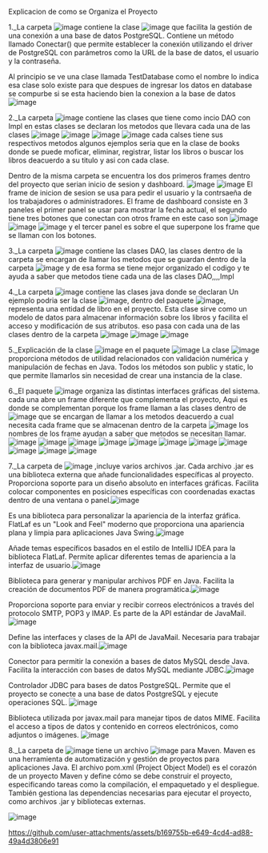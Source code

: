 Explicacion de como se Organiza el Proyecto

1._La carpeta ![image](https://github.com/user-attachments/assets/433b12b1-d998-4f78-b937-b3f6bedf2fea) contiene 
la clase ![image](https://github.com/user-attachments/assets/dd21e743-1696-4ecd-a0d3-bdb33e7f3d8e) que
 facilita la gestión de una conexión a una base de datos PostgreSQL. 
Contiene un método llamado Conectar() que permite establecer la conexión utilizando el driver de PostgreSQL con parámetros como la URL de la base de datos, el usuario y la contraseña.


Al principio se ve una clase llamada TestDatabase como el nombre lo indica esa clase solo existe para que despues de ingresar los datos en database se compurbe si se esta haciendo bien la conexion a la base de datos
![image](https://github.com/user-attachments/assets/3a222f57-a888-411f-8ea6-fceed3cb65d8)

2._La carpeta ![image](https://github.com/user-attachments/assets/2ded8705-8857-4cf7-916f-685a6f9497ed) contiene las clases que tiene como incio DAO con Impl en estas clases
se declaran los metodos que llevara cada una de las clases 
![image](https://github.com/user-attachments/assets/62b9f5ea-fff2-4f31-82fd-cffa2c3e2e41)
![image](https://github.com/user-attachments/assets/a1d97b5e-0e43-40b4-9854-924d7f2ab1a4)
![image](https://github.com/user-attachments/assets/51f3f638-8b53-49eb-8a7d-177ef2d914f9)
![image](https://github.com/user-attachments/assets/07df48bc-0a69-42dd-b59b-5945f55eff6f)
cada calses tiene sus respectivos metodos algunos ejemplos seria que en la clase de books donde se puede moficar, eliminar, registrar, listar los libros o buscar los libros deacuerdo a su titulo
y asi con cada clase.

Dentro de la misma carpeta se encuentra los dos primeros frames dentro del proyecto que serian inicio de sesion y dashboard.
![image](https://github.com/user-attachments/assets/700f0753-90cd-4a0d-a02b-ad52a201cf97)
![image](https://github.com/user-attachments/assets/92a6f20c-36b6-49b6-949b-0cbb5d4342f3)
El frame de inicion de sesion se usa para pedir el usuario y la contrsaeña de los trabajadores o administradores.
El frame de dashboard consiste en 3 paneles el primer panel se usar para mostrar la fecha actual, el segundo tiene tres botones que conectan con otros frame en este caso son 
![image](https://github.com/user-attachments/assets/2fc0b9f7-c182-47eb-8c4f-3b1323ed8307)
![image](https://github.com/user-attachments/assets/9158ea21-7003-4811-8cab-e3d7e70e2781)
![image](https://github.com/user-attachments/assets/f62236b7-8a80-488a-95f5-4b5377c2a787)
y el tercer panel es sobre el que superpone los frame que se llaman con los botones.

3._La carpeta ![image](https://github.com/user-attachments/assets/c8d08bd9-9180-4897-99e4-b23e9378bdd0) contiene las clases DAO, las clases dentro de la carpeta se encargan de llamar los metodos que se guardan dentro de la carpeta ![image](https://github.com/user-attachments/assets/2ded8705-8857-4cf7-916f-685a6f9497ed) y de esa forma se tiene mejor organizado el codigo y te ayuda a saber que metodos tiene cada una de las clases DAO,,,,Impl

4._La carpeta ![image](https://github.com/user-attachments/assets/d1e30c37-4137-4aac-ab33-c549c269d82d) contiene las clases java donde se declaran
Un ejemplo podria ser la clase ![image](https://github.com/user-attachments/assets/477b269a-2a26-4943-8828-8d43e98a9d65), dentro del paquete ![image](https://github.com/user-attachments/assets/d1e30c37-4137-4aac-ab33-c549c269d82d), representa una entidad de libro en el proyecto. Esta clase sirve como un modelo de datos para almacenar información sobre los libros y facilita el acceso y modificación de sus atributos. eso pasa con cada una de las clases dentro de la carpeta
![image](https://github.com/user-attachments/assets/2cea32e6-dbbf-4c3f-b27a-d9fc3ce78786)
![image](https://github.com/user-attachments/assets/a42f6988-46a7-4de5-8843-3199575da7ae)
![image](https://github.com/user-attachments/assets/4324e48a-2e80-4c3a-8998-e763a34994c7)

5._Explicación de la clase ![image](https://github.com/user-attachments/assets/39f19e3d-0886-468e-b253-d45084efa5e5) en el paquete ![image](https://github.com/user-attachments/assets/877aff9d-0d5d-4503-a97d-7f673ff5208f)
La clase ![image](https://github.com/user-attachments/assets/3d01af02-e102-4a15-85f4-2481c8828f77)
 proporciona métodos de utilidad relacionados con validación numérica y manipulación de fechas en Java. Todos los métodos son public y static, lo que permite llamarlos sin necesidad de crear una instancia de la clase.

 6._El paquete ![image](https://github.com/user-attachments/assets/a0330c6c-daaf-4599-a67a-06337068c944)
 organiza las distintas interfaces gráficas del sistema. cada una abre un frame diferente que complementa el proyecto, Aqui es donde se complementan porque los frame llaman a las clases dentro de 
![image](https://github.com/user-attachments/assets/c8d08bd9-9180-4897-99e4-b23e9378bdd0) que se encargan de llamar a los metodos deacuerdo a cual necesita cada frame que se almacenan dentro de la carpeta  ![image](https://github.com/user-attachments/assets/2ded8705-8857-4cf7-916f-685a6f9497ed) los nombres de los frame ayudan a saber que metodos se necesitan llamar.
![image](https://github.com/user-attachments/assets/9ce61477-ff60-450f-b8e2-2eee6f6514d9)
![image](https://github.com/user-attachments/assets/cc5594d8-a78f-426a-a11d-ee7559043153)
![image](https://github.com/user-attachments/assets/a53ffda8-d505-4cc1-bf9d-8bd124dfb1d3)
![image](https://github.com/user-attachments/assets/e9d9d044-546f-47bc-a5cb-1215747d3d32)
![image](https://github.com/user-attachments/assets/e8c0476a-8290-4967-a6f7-aadd43b1a97d)
![image](https://github.com/user-attachments/assets/1556f1a8-6f11-4c5d-8d98-88a81fb6daf5)
![image](https://github.com/user-attachments/assets/8de3fd9f-099a-4863-b52d-e223728fe8f2)
![image](https://github.com/user-attachments/assets/9182b71c-a6af-4c29-bc2e-dd32903c769f)
![image](https://github.com/user-attachments/assets/a8bf293b-1b09-4674-a09f-76a6216c11a9)
![image](https://github.com/user-attachments/assets/2893d74e-cf60-4f10-a4e6-8f7e3af5991b)
![image](https://github.com/user-attachments/assets/ce24ba25-5a9d-4b9e-86df-8b84e37155b6)

7._La carpeta de ![image](https://github.com/user-attachments/assets/4560faf3-0fd1-4b9d-9a0f-edbc75a24ccc) ,incluye  varios archivos .jar. Cada archivo .jar es una biblioteca externa que añade funcionalidades específicas al proyecto.                       
Proporciona soporte para un diseño absoluto en interfaces gráficas. Facilita colocar componentes en posiciones específicas con coordenadas exactas dentro de una ventana o panel.![image](https://github.com/user-attachments/assets/fd1bf34a-e0cb-4ed1-9131-268cde6ca718) 

Es una biblioteca para personalizar la apariencia de la interfaz gráfica. FlatLaf es un "Look and Feel" moderno que proporciona una apariencia plana y limpia para aplicaciones Java Swing.![image](https://github.com/user-attachments/assets/10347af6-c07e-4c4d-83e3-bcaa5359f87e)

Añade temas específicos basados en el estilo de IntelliJ IDEA para la biblioteca FlatLaf. Permite aplicar diferentes temas de apariencia a la interfaz de usuario.![image](https://github.com/user-attachments/assets/375a8b7b-c4e0-4431-9d3b-4bd73edaa023)

Biblioteca para generar y manipular archivos PDF en Java. Facilita la creación de documentos PDF de manera programática.![image](https://github.com/user-attachments/assets/70ed0157-297c-4007-9d11-dafc6b07f93c)

Proporciona soporte para enviar y recibir correos electrónicos a través del protocolo SMTP, POP3 y IMAP. Es parte de la API estándar de JavaMail.
![image](https://github.com/user-attachments/assets/c276b0af-8d23-4eff-b6ad-e87681f6b6c4)

Define las interfaces y clases de la API de JavaMail. Necesaria para trabajar con la biblioteca javax.mail.![image](https://github.com/user-attachments/assets/48df993c-f819-4492-a788-cf227f772b1d)

Conector para permitir la conexión a bases de datos MySQL desde Java. Facilita la interacción con bases de datos MySQL mediante JDBC.![image](https://github.com/user-attachments/assets/881c5142-bc27-4fa6-ae05-f7b02412d400)

Controlador JDBC para bases de datos PostgreSQL. Permite que el proyecto se conecte a una base de datos PostgreSQL y ejecute operaciones SQL.
![image](https://github.com/user-attachments/assets/046dd3de-f01c-45ae-baad-d944680b49cd)

Biblioteca utilizada por javax.mail para manejar tipos de datos MIME. Facilita el acceso a tipos de datos y contenido en correos electrónicos, como adjuntos o imágenes.
![image](https://github.com/user-attachments/assets/7f5eea6d-6c4c-4939-9f47-09c5651c46c4)

8._La carpeta de ![image](https://github.com/user-attachments/assets/a35b9c32-d02b-496c-9aa1-105674c2ca4c) tiene un archivo ![image](https://github.com/user-attachments/assets/b7deb4d7-a647-468a-bc0f-9f3cab87a1e1) para Maven.
Maven es una herramienta de automatización y gestión de proyectos para aplicaciones Java. El archivo pom.xml (Project Object Model) es el corazón de un proyecto Maven y define cómo se debe construir el proyecto, especificando tareas como la compilación, el empaquetado y el despliegue. También gestiona las dependencias necesarias para ejecutar el proyecto, como archivos .jar y bibliotecas externas.


![image](https://github.com/user-attachments/assets/06ad6c94-fcd3-4341-bd6b-11ea9b70a467)


https://github.com/user-attachments/assets/b169755b-e649-4cd4-ad88-49a4d3806e91





